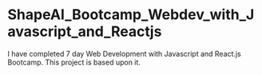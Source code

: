 # ShapeAI_Bootcamp_Webdev_with_Javascript_and_Reactjs
I have completed 7 day Web Development with Javascript and React.js Bootcamp. This project is based upon it. 
